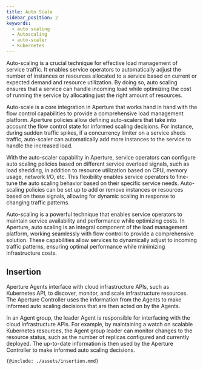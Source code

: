 ```yaml
---
title: Auto Scale
sidebar_position: 2
keywords:
  - auto scaling
  - Autoscaling
  - auto-scaler
  - Kubernetes
---
```


Auto-scaling is a crucial technique for effective load management of service
traffic. It enables service operators to automatically adjust the number of
instances or resources allocated to a service based on current or expected
demand and resource utilization. By doing so, auto scaling ensures that a
service can handle incoming load while optimizing the cost of running the
service by allocating just the right amount of resources.

Auto-scale is a core integration in Aperture that works hand in hand with the
flow control capabilities to provide a comprehensive load management platform.
Aperture policies allow defining auto-scalers that take into account the flow
control state for informed scaling decisions. For instance, during sudden
traffic spikes, if a concurrency limiter on a service sheds traffic, auto-scaler
can automatically add more instances to the service to handle the increased
load.

With the auto-scaler capability in Aperture, service operators can configure
auto scaling policies based on different service overload signals, such as load
shedding, in addition to resource utilization based on CPU, memory usage,
network I/O, etc. This flexibility enables service operators to fine-tune the
auto scaling behavior based on their specific service needs. Auto-scaling
policies can be set up to add or remove instances or resources based on these
signals, allowing for dynamic scaling in response to changing traffic patterns.

Auto-scaling is a powerful technique that enables service operators to maintain
service availability and performance while optimizing costs. In Aperture, auto
scaling is an integral component of the load management platform, working
seamlessly with flow control to provide a comprehensive solution. These
capabilities allow services to dynamically adjust to incoming traffic patterns,
ensuring optimal performance while minimizing infrastructure costs.

## Insertion

Aperture Agents interface with cloud infrastructure APIs, such as Kubernetes
API, to discover, monitor, and scale infrastructure resources. The Aperture
Controller uses the information from the Agents to make informed auto scaling
decisions that are then acted on by the Agents.

In an Agent group, the leader Agent is responsible for interfacing with the
cloud infrastructure APIs. For example, by maintaining a watch on scalable
Kubernetes resources, the Agent group leader can monitor changes to the resource
status, such as the number of replicas configured and currently deployed. The
up-to-date information is then used by the Aperture Controller to make informed
auto scaling decisions.

<Zoom>

```mermaid
{@include: ./assets/insertion.mmd}
```

</Zoom>
